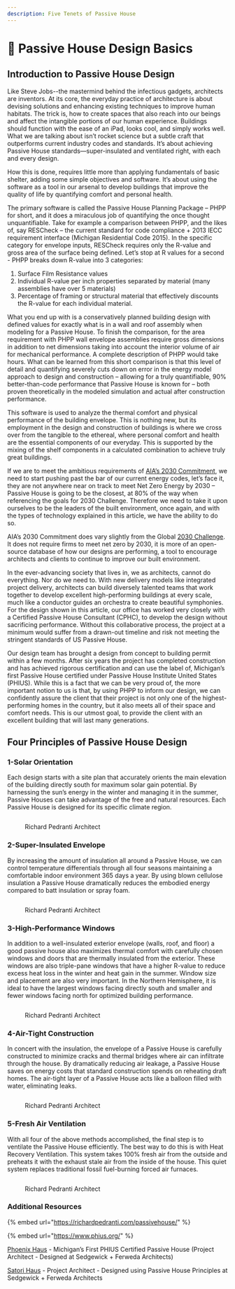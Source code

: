 ```yaml
---
description: Five Tenets of Passive House
---
```


# 🌲 Passive House Design Basics

## Introduction to Passive House Design

Like Steve Jobs--the mastermind behind the infectious gadgets, architects are inventors. At its core, the everyday practice of architecture is about devising solutions and enhancing existing techniques to improve human habitats. The trick is, how to create spaces that also reach into our beings and affect the intangible portions of our human experience. Buildings should function with the ease of an iPad, looks cool, and simply works well. What we are talking about isn’t rocket science but a subtle craft that outperforms current industry codes and standards. It’s about achieving Passive House standards—super-insulated and ventilated right, with each and every design.

How this is done, requires little more than applying fundamentals of basic shelter, adding some simple objectives and software. It’s about using the software as a tool in our arsenal to develop buildings that improve the quality of life by quantifying comfort and personal health.

The primary software is called the Passive House Planning Package – PHPP for short, and it does a miraculous job of quantifying the once thought unquantifiable. Take for example a comparison between PHPP, and the likes of, say RESCheck – the current standard for code compliance + 2013 IECC requirement interface (Michigan Residential Code 2015). In the specific category for envelope inputs, RESCheck requires only the R-value and gross area of the surface being defined. Let’s stop at R values for a second - PHPP breaks down R-value into 3 categories:

1. Surface Film Resistance values
2. Individual R-value per inch properties separated by material (many assemblies have over 5 materials)
3. Percentage of framing or structural material that effectively discounts the R-value for each individual material.

What you end up with is a conservatively planned building design with defined values for exactly what is in a wall and roof assembly when modeling for a Passive House. To finish the comparison, for the area requirement with PHPP wall envelope assemblies require gross dimensions in addition to net dimensions taking into account the interior volume of air for mechanical performance. A complete description of PHPP would take hours. What can be learned from this short comparison is that this level of detail and quantifying severely cuts down on error in the energy model approach to design and construction – allowing for a truly quantifiable, 90% better-than-code performance that Passive House is known for – both proven theoretically in the modeled simulation and actual after construction performance.

This software is used to analyze the thermal comfort and physical performance of the building envelope. This is nothing new, but its employment in the design and construction of buildings is where we cross over from the tangible to the ethereal, where personal comfort and health are the essential components of our everyday. This is supported by the mixing of the shelf components in a calculated combination to achieve truly great buildings.

If we are to meet the ambitious requirements of [AIA’s 2030 Commitment](https://www.aia.org/resources/202041-the-2030-commitment), we need to start pushing past the bar of our current energy codes, let’s face it, they are not anywhere near on track to meet Net Zero Energy by 2030 – Passive House is going to be the closest, at 80% of the way when referencing the goals for 2030 Challenge. Therefore we need to take it upon ourselves to be the leaders of the built environment, once again, and with the types of technology explained in this article, we have the ability to do so.

AIA’s 2030 Commitment does vary slightly from the Global [2030 Challenge](https://architecture2030.org/2030\_challenges/2030-challenge/). It does not require firms to meet net zero by 2030, it is more of an open-source database of how our designs are performing, a tool to encourage architects and clients to continue to improve our built environment.

In the ever-advancing society that lives in, we as architects, cannot do everything. Nor do we need to. With new delivery models like integrated project delivery, architects can build diversely talented teams that work together to develop excellent high-performing buildings at every scale, much like a conductor guides an orchestra to create beautiful symphonies. For the design shown in this article, our office has worked very closely with a Certified Passive House Consultant (CPHC), to develop the design without sacrificing performance. Without this collaborative process, the project at a minimum would suffer from a drawn-out timeline and risk not meeting the stringent standards of US Passive House.

Our design team has brought a design from concept to building permit within a few months. After six years the project has completed construction and has achieved rigorous certification and can use the label of, Michigan’s first Passive House certified under Passive House Institute United States (PHIUS). While this is a fact that we can be very proud of, the more important notion to us is that, by using PHPP to inform our design, we can confidently assure the client that their project is not only one of the highest-performing homes in the country, but it also meets all of their space and comfort needs. This is our utmost goal, to provide the client with an excellent building that will last many generations.

## Four Principles of Passive House Design

### 1-Solar Orientation

Each design starts with a site plan that accurately orients the main elevation of the building directly south for maximum solar gain potential. By harnessing the sun’s energy in the winter and managing it in the summer, Passive Houses can take advantage of the free and natural resources. Each Passive House is designed for its specific climate region.

<figure><img src="https://lh5.googleusercontent.com/O0FIGKdOqt1m34i9c6i7MspASO0bQNwgoWtY_6Arlx2V-H1lSXmxH7LaTDgGLjkoZuea_SeT08m6h7tMhXU8G-sqiU2RTdjMpXSAHcC8KYh6TqapbKCzFLjUHhGbEM_TiCsXQg6psRRvo0z5lvPTsENyPMi8AEyYFsN1xEbrBojCHoclWbKTxZ4_1V2G" alt=""><figcaption><p>Richard Pedranti Architect</p></figcaption></figure>

### 2-Super-Insulated Envelope

By increasing the amount of insulation all around a Passive House, we can control temperature differentials through all four seasons maintaining a comfortable indoor environment 365 days a year. By using blown cellulose insulation a Passive House dramatically reduces the embodied energy compared to batt insulation or spray foam.

<figure><img src="https://lh4.googleusercontent.com/ZQCbPLgJKAaZt4FvjbZ4tHoUIZJD2KKDjjNHQsLsJXvsvJwYa3h50_ATVu357JaHnCT-ttMnmAr3cwYUiYUwubr-MpH_W0s5o24YZoRD8HSW2Yohvc8tK-UJfrSysYLp1y6C54WawsMLOzW-XX-pGHDnqSbtKQwLHs2AzctGMbitE5UOF_eG-KFTN-Hf" alt=""><figcaption><p>Richard Pedranti Architect</p></figcaption></figure>

### 3-High-Performance Windows

In addition to a well-insulated exterior envelope (walls, roof, and floor) a good passive house also maximizes thermal comfort with carefully chosen windows and doors that are thermally insulated from the exterior. These windows are also triple-pane windows that have a higher R-value to reduce excess heat loss in the winter and heat gain in the summer. Window size and placement are also very important. In the Northern Hemisphere, it is ideal to have the largest windows facing directly south and smaller and fewer windows facing north for optimized building performance.

<figure><img src="https://lh5.googleusercontent.com/0Y79UTcOjZzyE4FUPqVLlbg_eEvlz0nSPkVNIVA46v6SC-5jOS-Wog6v7OvR7qsYBkwu33m7tqTw1UsySnjsQpn60CWFfangVam8UhZSjDTuHMvPk8GyQODA6SUa_9IBIMTndogHv11peR1KuORQI7mcNtwQMiHk36K9sA7CkNiUFvnQMSVrgMKrQeUG" alt=""><figcaption><p>Richard Pedranti Architect</p></figcaption></figure>

### 4-Air-Tight Construction

In concert with the insulation, the envelope of a Passive House is carefully constructed to minimize cracks and thermal bridges where air can infiltrate through the house. By dramatically reducing air leakage, a Passive House saves on energy costs that standard construction spends on reheating draft homes. The air-tight layer of a Passive House acts like a balloon filled with water, eliminating leaks.

<figure><img src="https://lh5.googleusercontent.com/opKPamKvqVsX43tdozVqo2gwgXy5bxW-23_QHliQMd9PtyGF07-cguId_GRqDqzSZdIw6phh5n00p8M4ZFAdgpS_uNhtNlZ9w6CWS_C2uPYJOFt8iCAkMFlv9xkd15Q0r9hIAltJW8y4759icFguBKYFrnR_Ppr2_1qAoGsfD1vJRVQtvDmHEZspT6WW" alt=""><figcaption><p>Richard Pedranti Architect</p></figcaption></figure>

### 5-Fresh Air Ventilation

With all four of the above methods accomplished, the final step is to ventilate the Passive House efficiently. The best way to do this is with Heat Recovery Ventilation. This system takes 100% fresh air from the outside and preheats it with the exhaust stale air from the inside of the house. This quiet system replaces traditional fossil fuel-burning forced air furnaces.

<figure><img src="https://lh6.googleusercontent.com/iYArdZWrnhDjL4Kpu1KmHkZyMBrNK_1lQmFobAoVGwZuswKBeRzt7jFZ5Pg_msnoXLAkf6y9XjpHKqn7cHCyjItbwjWP1q5pqDgSmVktPOIGcUp3lraZVO25r4qKCPkT70kJCDnZ9Zt4ZhnkLp09uQprqd9Np7u9UUp1cd-TS_WTXIrmaQb_OOnyNQrx" alt=""><figcaption><p>Richard Pedranti Architect</p></figcaption></figure>

### Additional Resources

{% embed url="https://richardpedranti.com/passivehouse/" %}

{% embed url="https://www.phius.org/" %}

[Phoenix Haus](https://architectsinmichigan.com/portfolio/phoenix-haus/) - Michigan’s First PHIUS Certified Passive House (Project Architect - Designed at Sedgewick + Ferweda Architects)

[Satori Haus](https://architectsinmichigan.com/portfolio/satori-passive-house/) - Project Architect - Designed using Passive House Principles at Sedgewick + Ferweda Architects
